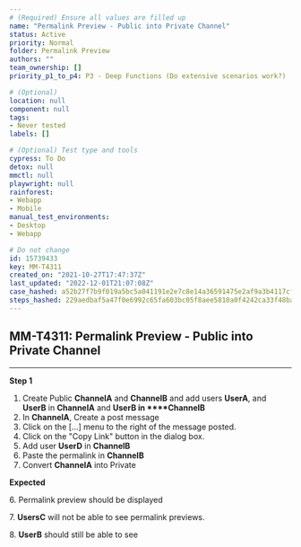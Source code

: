 ```yaml
---
# (Required) Ensure all values are filled up
name: "Permalink Preview - Public into Private Channel"
status: Active
priority: Normal
folder: Permalink Preview
authors: ""
team_ownership: []
priority_p1_to_p4: P3 - Deep Functions (Do extensive scenarios work?)

# (Optional)
location: null
component: null
tags: 
- Never tested
labels: []

# (Optional) Test type and tools
cypress: To Do
detox: null
mmctl: null
playwright: null
rainforest: 
- Webapp
- Mobile
manual_test_environments: 
- Desktop
- Webapp

# Do not change
id: 15739433
key: MM-T4311
created_on: "2021-10-27T17:47:37Z"
last_updated: "2022-12-01T21:07:08Z"
case_hashed: a52b27f7b9f019a5bc5a041191e2e7c8e14a36591475e2af9a3b4117cf72dac9e641444e85ed17062589c9e3ffa537df
steps_hashed: 229aedbaf5a47f0e6992c65fa603bc05f8aee5810a0f4242ca33f48ba12661cb1d7198219c14df99ad6a885fe42fd6f8
---
```


<!-- (Auto-generated) Based on frontmatter's "key" and "name" -->

## MM-T4311: Permalink Preview - Public into Private Channel

---

**Step 1**

1. Create Public **ChannelA** and **ChannelB** and add users **UserA**, and **UserB** in **ChannelA** and **UserB **in \*\*\*\*C**hannelB**
2. In **ChannelA**, Create a post message
3. Click on the \[...] menu to the right of the message posted.
4. Click on the "Copy Link" button in the dialog box.
5. Add user **UserD** in **ChannelB**
6. Paste the permalink in **ChannelB**
7. Convert **ChannelA** into Private

**Expected**

6\. Permalink preview should be displayed

7\. **UsersC** will not be able to see permalink previews.

8\. **UserB** should still be able to see
